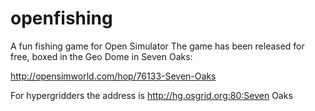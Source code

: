 # openfishing
A fun fishing game for Open Simulator
The game has been released for free, boxed in the Geo Dome in Seven Oaks:

http://opensimworld.com/hop/76133-Seven-Oaks

For hypergridders the address is http://hg.osgrid.org:80:Seven Oaks
